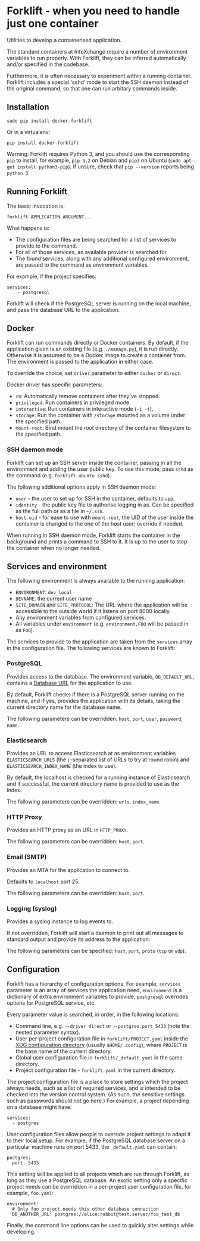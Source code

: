 Forklift - when you need to handle just one container
=====================================================

Utilities to develop a containerised application.

The standard containers at InfoXchange require a number of environment
variables to run properly. With Forklift, they can be inferred automatically
and/or specified in the codebase.

Furthermore, it is often necessary to experiment within a running container.
Forklift includes a special 'sshd' mode to start the SSH daemon instead of the
original command, so that one can run arbitary commands inside.

Installation
------------

    sudo pip install docker-forklift

Or in a virtualenv:

    pip install docker-forklift

Warning: Forklift requires Python 3, and you should use the corresponding `pip`
to install, for example, `pip-3.2` on Debian and `pip3` on Ubuntu
(`sudo apt-get install python3-pip`). If unsure, check that `pip --version`
reports being `python 3`.

Running Forklift
----------------

The basic invocation is:

    forklift APPLICATION ARGUMENT...

What happens is:

* The configuration files are being searched for a list of services to provide
to the command.
* For all of those services, an available provider is searched for.
* The found services, along with any additional configured environment, are
passed to the command as environment variables.

For example, if the project specifies:

    services:
        - postgresql

Forklift will check if the PostgreSQL server is running on the local machine,
and pass the database URL to the application.

Docker
------

Forklift can run commands directly or Docker containers. By default, if the
application given is an existing file (e.g. `./manage.py`), it is run directly.
Otherwise it is assumed to be a Docker image to create a container from.
The environment is passed to the application in either case.

To override the choice, set `driver` parameter to either `docker` or `direct`.

Docker driver has specific parameters:

* `rm`: Automatically remove containers after they've stopped.
* `privileged`: Run containers in privileged mode.
* `interactive`: Run containers in interactive mode (`-i -t`).
* `storage`: Run the container with `/storage` mounted as a volume under the
specified path.
* `mount-root`: Bind mount the root directory of the container filesystem to
the specified path.

### SSH daemon mode

Forklift can set up an SSH server inside the container, passing in all the
environment and adding the user public key. To use this mode, pass `sshd` as
the command (e.g. `forklift ubuntu sshd`).

The following additional options apply in SSH daemon mode:

* `user` - the user to set up for SSH in the container, defaults to `app`.
* `identity` - the public key file to authorise logging in as. Can be specified
as the full path or as a file in `~/.ssh`.
* `host-uid` - for ease to use with `mount-root`, the UID of the user inside
the container is changed to the one of the host user; override if needed.

When running in SSH daemon mode, Forklift starts the container in the
background and prints a command to SSH to it. It is up to the user to stop
the container when no longer needed.

Services and environment
------------------------

The following environment is always available to the running application:

* `ENVIRONMENT`: `dev_local`
* `DEVNAME`: the current user name
* `SITE_DOMAIN` and `SITE_PROTOCOL`: The URL where the application will be
accessible to the outside world if it listens on port 8000 locally.
* Any environment variables from configured services.
* All variables under `environment` (e.g. `environment.FOO` will be passed in
as `FOO`).

The services to provide to the application are taken from the `services` array
in the configuration file. The following services are known to Forklift:

### PostgreSQL

Provides access to the database. The environment variable, `DB_DEFAULT_URL`,
contains a [Database URL][dj-database-url] for the application to use.

By default, Forklift checks if there is a PostgreSQL server running on the
machine, and if yes, provides the application with its details, taking the
current directory name for the database name.

The following parameters can be overridden: `host`, `port`, `user`, `password`,
`name`.

### Elasticsearch

Provides an URL to access Elasticsearch at as environment variables
`ELASTICSEARCH_URLS` (the `|`-separated list of URLs to try at round robin)
and `ELASTICSEARCH_INDEX_NAME` (the index to use).

By default, the localhost is checked for a running instance of Elasticsearch
and if successful, the current directory name is provided to use as the index.

The following parameters can be overridden: `urls`, `index_name`.

### HTTP Proxy

Provides an HTTP proxy as an URL in `HTTP_PROXY`.

The following parameters can be overridden: `host`, `port`.

### Email (SMTP)

Provides an MTA for the application to connect to.

Defaults to `localhost` port 25.

The following parameters can be overridden: `host`, `port`.

### Logging (syslog)

Provides a syslog instance to log events to.

If not overridden, Forklift will start a daemon to print out all messages to
standard output and provide its address to the application.

The following parameters can be specified: `host`, `port`, `proto` (`tcp` or
`udp`).

Configuration
-------------

Forklift has a hierarchy of configuration options. For example, `services`
parameter is an array of services the application need, `environment` is a
dictionary of extra environment variables to provide, `postgresql` overrides
options for PostgreSQL service, etc.

Every parameter value is searched, in order, in the following locations:

* Command line, e.g. `--driver direct` or `--postgres.port 5433` (note the
nested parameter syntax).
* User per-project configuration file in `forklift/PROJECT.yaml` inside the
[XDG configuration directory][xdg] (usually `$HOME/.config`), where
`PROJECT` is the base name of the current directory.
* Global user configuration file in `forklift/_default.yaml` in the same
directory.
* Project configuration file - `forklift.yaml` in the current directory.

The project configuration file is a place to store settings which the project
always needs, such as a list of required services, and is intended to be
checked into the version control system. (As such, the sensitive settings such
as passwords should not go here.) For example, a project depending on a
database might have:

    services:
      - postgres

User configuration files allow people to override project settings to adapt it
to their local setup. For example, if the PostgreSQL database server on a
particular machine runs on port 5433, the `_default.yaml` can contain:

    postgres:
      port: 5433

This setting will be applied to all projects which are run through Forklift,
as long as they use a PostgreSQL database. An exotic setting only a specific
project needs can be overridden in a per-project user configuration file, for
example, `foo.yaml`:

    environment:
      # Only foo project needs this other database connection
      DB_ANOTHER_URL: postgres://alice:rabbit@test.server/foo_test_db

Finally, the command line options can be used to quickly alter settings while
developing.

[dj-database-url]: https://github.com/kennethreitz/dj-database-url
[xdg]: http://standards.freedesktop.org/basedir-spec/basedir-spec-latest.html
